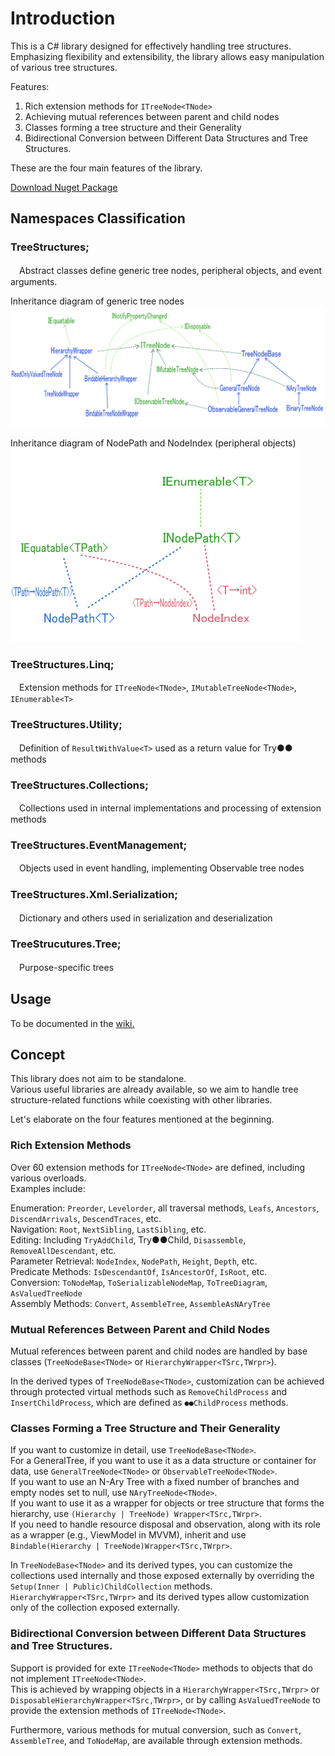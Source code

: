 # Introduction

This is a C# library designed for effectively handling tree structures.  
Emphasizing flexibility and extensibility, the library allows easy manipulation of various tree structures.

Features:

1. Rich extension methods for `ITreeNode<TNode>`
1. Achieving mutual references between parent and child nodes
1. Classes forming a tree structure and their Generality
1. Bidirectional Conversion between Different Data Structures and Tree Structures.


These are the four main features of the library.

[Download Nuget Package](https://www.nuget.org/packages/TreeStructures/)  

## Namespaces Classification

### TreeStructures;
　Abstract classes define generic tree nodes, peripheral objects, and event arguments.

Inheritance diagram of generic tree nodes
![InheritanceGenericTreeNode](images/InheritanceGenericTreeNode.png)

Inheritance diagram of NodePath and NodeIndex (peripheral objects)  
![InheritancePeripheralObjects](images/InheritancePeripheralObjects.png)

### TreeStructures.Linq;
　Extension methods for `ITreeNode<TNode>`, `IMutableTreeNode<TNode>`, `IEnumerable<T>`
### TreeStructures.Utility;
　Definition of `ResultWithValue<T>` used as a return value for Try●● methods
### TreeStructures.Collections;
　Collections used in internal implementations and processing of extension methods
### TreeStructures.EventManagement;
　Objects used in event handling, implementing Observable tree nodes
### TreeStructures.Xml.Serialization;
　Dictionary and others used in serialization and deserialization
### TreeStrucutures.Tree;
　Purpose-specific trees
 
## Usage
To be documented in the [wiki.](https://github.com/Houzkin/TreeStructures/wiki)

## Concept
This library does not aim to be standalone.   
Various useful libraries are already available, so we aim to handle tree structure-related functions while coexisting with other libraries.  
  
Let's elaborate on the four features mentioned at the beginning.

### Rich Extension Methods
Over 60 extension methods for `ITreeNode<TNode>` are defined, including various overloads.    
Examples include:

Enumeration: `Preorder`, `Levelorder`, all traversal methods, `Leafs`, `Ancestors`, `DiscendArrivals`, `DescendTraces`, etc.  
Navigation: `Root`, `NextSibling`, `LastSibling`, etc.   
Editing: Including `TryAddChild`, Try●●Child, `Disassemble`, `RemoveAllDescendant`, etc.  
Parameter Retrieval: `NodeIndex`, `NodePath`, `Height`, `Depth`, etc.  
Predicate Methods: `IsDescendantOf`, `IsAncestorOf`, `IsRoot`, etc.  
Conversion: `ToNodeMap`, `ToSerializableNodeMap`, `ToTreeDiagram`, `AsValuedTreeNode`  
Assembly Methods: `Convert`, `AssembleTree`, `AssembleAsNAryTree`

### Mutual References Between Parent and Child Nodes
Mutual references between parent and child nodes are handled by base classes (`TreeNodeBase<TNode>` or `HierarchyWrapper<TSrc,TWrpr>`). 

In the derived types of `TreeNodeBase<TNode>`, customization can be achieved through protected virtual methods such as `RemoveChildProcess` and `InsertChildProcess`, which are defined as `●●ChildProcess` methods.

### Classes Forming a Tree Structure and Their Generality
If you want to customize in detail, use `TreeNodeBase<TNode>`.   
For a GeneralTree, if you want to use it as a data structure or container for data, use `GeneralTreeNode<TNode>` or `ObservableTreeNode<TNode>`.   
If you want to use an N-Ary Tree with a fixed number of branches and empty nodes set to null, use `NAryTreeNode<TNode>`.   
If you want to use it as a wrapper for objects or tree structure that forms the hierarchy, use `(Hierarchy | TreeNode) Wrapper<TSrc,TWrpr>`.   
If you need to handle resource disposal and observation, along with its role as a wrapper (e.g., ViewModel in MVVM), inherit and use `Bindable(Hierarchy | TreeNode)Wrapper<TSrc,TWrpr>`.


In `TreeNodeBase<TNode>` and its derived types, you can customize the collections used internally and those exposed externally by overriding the `Setup(Inner | Public)ChildCollection` methods.  
`HierarchyWrapper<TSrc,TWrpr>` and its derived types allow customization only of the collection exposed externally.  
  
### Bidirectional Conversion between Different Data Structures and Tree Structures.
Support is provided for exte `ITreeNode<TNode>` methods to objects that do not implement `ITreeNode<TNode>`.  
This is achieved by wrapping objects in a `HierarchyWrapper<TSrc,TWrpr>` or `DisposableHierarchyWrapper<TSrc,TWrpr>`, or by calling `AsValuedTreeNode` to provide the extension methods of `ITreeNode<TNode>`.  
  
Furthermore, various methods for mutual conversion, such as `Convert`, `AssembleTree`, and `ToNodeMap`, are available through extension methods.  



